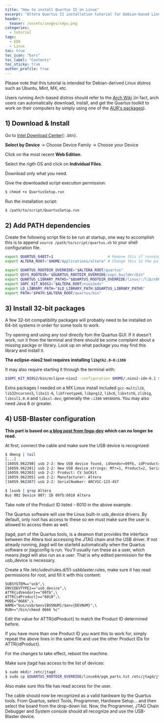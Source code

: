 ```yaml
---
title: "How to install Quartus II on Linux"
excerpt: "Altera Quartus II installation tutorial for Debian-based Linux distros"
header:
  teaser: /assets/images/s4pu.png
categories:
  - tutorial
tags:
  - EDA
  - Linux
toc: true
toc_icon: "bars"
toc_label: "Contents"
toc_sticky: true
author_profile: true
---
```


Please note that this tutorial is intended for Debian-derived Linux distros such as Ubuntu, Mint, MX, etc.

Users running Arch-based distros should refer to the [Arch Wiki](https://wiki.archlinux.org/index.php/Altera_Design_Software) (in fact, arch users can automatically download, install, and get the Quartus toolkit to work on their computers by simply using one of the [AUR's packages](https://aur.archlinux.org/packages/?O=0&K=quartus-free)).


## 1) Download & Install

Go to [Intel Download Center](https://www.intel.com/content/www/us/en/programmable/downloads/download-center.html){: .btn}.

**Select by Device** -> Choose Device Family -> Choose your Device

Click on the most recent **Web Edition**.

Select the rigth OS and click on **Individual Files**.

Download only what you need.

Give the downloaded script execution permission:
```bash
$ chmod +x QuartusSetup.run
```

Run the installation script:
```bash
$ /path/to/script/QuartusSetup.run
```


## 2) Add PATH dependencies

Create the following script file to be run at startup, one way to accomplish this is to append `source /path/to/script/quartus.sh` to your shell configuration file.

```bash
export QUARTUS_64BIT=1                         # Remove this if running on 32 bit
export ALTERA_ROOT="$HOME/Applications/altera" # Change this to the path you've installed Altera Quartus at

export QUARTUS_ROOTDIR_OVERRIDE="$ALTERA_ROOT/quartus"
export QSYS_ROOTDIR="$QUARTUS_ROOTDIR_OVERRIDE/sopc_builder/bin"
export QUARTUS_LIBRARY_PATHS="$QUARTUS_ROOTDIR_OVERRIDE/linux/:/lib/x86_64-linux-gnu/"
export SOPC_KIT_NIOS2="$ALTERA_ROOT/nios2eds"
export LD_LIBRARY_PATH="$LD_LIBRARY_PATH:$QUARTUS_LIBRARY_PATHS"
export PATH="$PATH:$ALTERA_ROOT/quartus/bin"
```


## 3) Install 32-bit packages

A few 32-bit compatibility packages will probably need to be installed on 64-bit systems in order for some tools to work.

Try opening and using any tool directly fom the Quartus GUI. If it doesn't work, run it from the terminal and there should be some complaint about a missing packge or library. Look up on what package you may find this library and install it.

**The eclipse-nios2 tool requires installing `libgtk2.0-0:i386`**

It may also require starting it through the terminal with:

```bash
$SOPC_KIT_NIOS2/bin/eclipse-nios2 -configuration $HOME/.nios2-ide-6.1 $WORKSPACE_ARGS "$@"
```

Extra packages I needed on a MX Linux install included `gcc-multilib`, `lib32ncurses5`, `libx11-6`, `libfreetype6`, `libpng12`, `libc6`, `libxtst6`, `zlib1g`, `libssl1.0.0` and `libssl-dev`; generally the `:i386` versions. You may also need Java 8 or greater.


## 4) USB-Blaster configuration

**This part is based on [a blog post from fpga-dev](http://www.fpga-dev.com/altera-usb-blaster-with-ubuntu/) which can no longer be read.**

At first, connect the cable and make sure the USB device is recognized:

```bash
$ dmesg | tail
[...]
[16059.962298] usb 2-2: New USB device found, idVendor=09fb, idProduct=6010
[16059.962301] usb 2-2: New USB device strings: Mfr=1, Product=2, SerialNumber=3
[16059.962303] usb 2-2: Product: CV SoCKit
[16059.962305] usb 2-2: Manufacturer: Altera
[16059.962307] usb 2-2: SerialNumber: ARCVSC-123-457

$ lsusb | grep Altera
Bus 002 Device 007: ID 09fb:6010 Altera
```
Take note of the Product ID listed - 6010 in the above example.

The Quartus software will use the Linux built-in usb_device drivers. By default, only root has access to these so we must make sure the user is allowed to access them as well.

jtagd, part of the Quartus tools, is a deamon that provides the interface between the Altera tool accessing the JTAG chain and the USB driver. If not already running, jtagd will be startetd automatically when the Quartus software or jtagconfig is run. You'll usually run these as a user, which means jtagd will also run as a user. That is why edited permission for the usb_device is necessary.

Create a file /etc/udev/rules.d/51-usbblaster.rules, make sure it has read permissions for root, and fill it with this content:

```
SUBSYSTEM=="usb",\
ENV{DEVTYPE}=="usb_device",\
ATTR{idVendor}=="09fb",\
ATTR{idProduct}=="6010",\
MODE="0666",\
NAME="bus/usb/$env{BUSNUM}/$env{DEVNUM}",\
RUN+="/bin/chmod 0666 %c"
```

Edit the value for ATTR{idProduct} to match the Product ID determined before.

If you have more than one Product ID you want this to work for, simply repeat the above lines in the same file and use the other Product IDs for ATTR{idProduct}.

For the changes to take effect, reboot the machine.

Make sure jtagd has access to the list of devices:

```bash
$ sudo mkdir /etc/jtagd
$ sudo cp $QUARTUS_ROOTDIR_OVERRIDE/linux64/pgm_parts.txt /etc/jtagd/jtagd.pgm_parts
```

Also make sure this file has read access for the user.

The cable should now be recognized as a valid hardware by the Quartus tools. From Quartus, select Tools, Programmer, Hardware Setup... and then select the board from the drop-down list. Now, the Programmer, JTAG Chain Debugger and System console should all recognize and use the USB-Blaster device.
